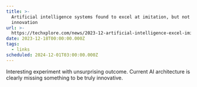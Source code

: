 ```yaml
---
title: >-
  Artificial intelligence systems found to excel at imitation, but not
  innovation
url: >-
  https://techxplore.com/news/2023-12-artificial-intelligence-excel-imitation.html
date: 2023-12-18T00:00:00.000Z
tags:
  - links
scheduled: 2024-12-01T03:00:00.000Z
---
```


Interesting experiment with unsurprising outcome. Current AI architecture is clearly missing something to be truly innovative.
